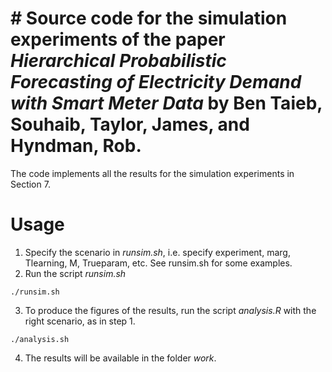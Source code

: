 # # Source code for the simulation experiments of the paper *Hierarchical Probabilistic Forecasting of Electricity Demand with Smart Meter Data* by Ben Taieb, Souhaib, Taylor, James, and Hyndman, Rob.


The code implements all the results for the simulation experiments in Section 7.

# Usage

1. Specify the scenario in *runsim.sh*, i.e. specify experiment, marg, Tlearning, M, Trueparam, etc. See runsim.sh for some examples.
2. Run the script *runsim.sh*
```
./runsim.sh
```
3. To produce the figures of the results, run the script *analysis.R* with the right scenario, as in step 1.
```
./analysis.sh
```
4. The results will be available in the folder *work*.
